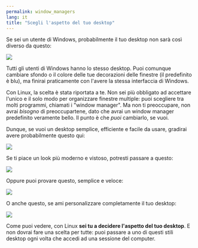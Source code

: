 ```yaml
---
permalink: window_managers
lang: it
title: "Scegli l'aspetto del tuo desktop"
---
```


Se sei un utente di Windows, probabilmente il tuo desktop non sarà 
così diverso da questo:

<img src="Images/windows_vista.jpg" />

Tutti gli utenti di Windows hanno lo stesso desktop. Puoi comunque 
cambiare sfondo o il colore delle tue decorazioni delle finestre (il 
predefinito è blu), ma finirai praticamente con l'avere la stessa 
interfaccia di Windows.

Con Linux, la scelta è stata riportata a te. Non sei più obbligato ad 
accettare l'unico e il solo modo per organizzare finestre multiple: puoi 
scegliere tra molti programmi, chiamati i "window manager". Ma non ti 
preoccupare, non avrai <i>bisogno</i> di preoccupartene, dato che avrai 
un window manager predefinito veramente bello. Il punto è che <i>puoi</i> 
cambiarlo, se vuoi.

Dunque, se vuoi un desktop semplice, efficiente e facile da usare, 
gradirai avere probabilmente questo qui:

<img src="Images/ubuntu.jpg"/>

Se ti piace un look più moderno e vistoso, potresti passare a questo:

<img src="Images/kde.png" />

Oppure puoi provare questo, semplice e veloce:

<img src="Images/xfce.jpg" />

O anche questo, se ami personalizzare completamente il tuo desktop:

<img src="Images/wm.jpg" />

Come puoi vedere, con Linux <b>sei tu a decidere l'aspetto del tuo 
desktop</b>. E non dovrai fare una scelta per tutte: puoi passare a uno di 
questi stili desktop ogni volta che accedi ad una sessione del computer.




